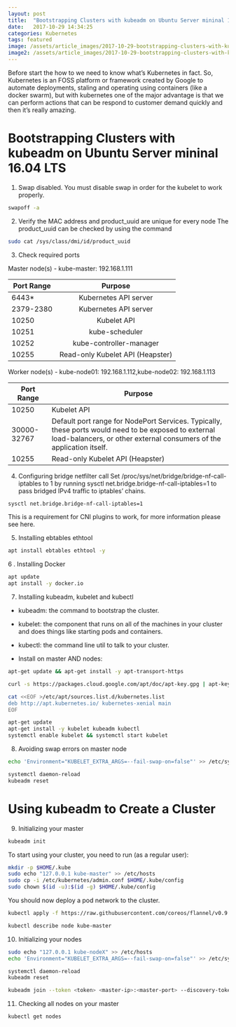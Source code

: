 ```yaml
---
layout: post
title:  "Bootstrapping Clusters with kubeadm on Ubuntu Server mininal 16.04 LTS"
date:   2017-10-29 14:34:25
categories: Kubernetes
tags: featured
image: /assets/article_images/2017-10-29-bootstrapping-clusters-with-kubeadm/whale-by-thomas-kelly.JPG
image2: /assets/article_images/2017-10-29-bootstrapping-clusters-with-kubeadm/whale-by-thomas-kelly-mobile.JPG 
---
```


 Before start the how to we need to know what’s Kubernetes in fact. So, Kubernetes is an FOSS platform or framework created by Google to automate deployments, staling and operating using containers (like a docker swarm), but with kubernetes one of the major advantage is that we can perform actions that can be respond to customer demand quickly and then it’s really amazing.


Bootstrapping Clusters with kubeadm on Ubuntu Server mininal 16.04 LTS
===================================

1. Swap disabled. You must disable swap in order for the kubelet to work properly.
```bash
swapoff -a    
```

2. Verify the MAC address and product_uuid are unique for every node
The product_uuid can be checked by using the command 
```bash
sudo cat /sys/class/dmi/id/product_uuid
```

3. Check required ports

Master node(s) - kube-master: 192.168.1.111

| Port Range | Purpose |
| -------- |:--------:|
| 6443*     | Kubernetes API server     |
| 2379-2380     | Kubernetes API server     |
| 10250     | Kubelet API     |
| 10251     | kube-scheduler     |
| 10252     | kube-controller-manager     |
| 10255     | Read-only Kubelet API (Heapster)| 


Worker node(s) - kube-node01: 192.168.1.112,kube-node02: 192.168.1.113

| Port Range | Purpose |
| -------- | -------- |
| 10250     | Kubelet API     |
| 30000-32767 | Default port range for NodePort Services. Typically, these ports would need to be exposed to external load-balancers, or other external consumers of the application itself.     |
| 10255     | Read-only Kubelet API (Heapster)| 

4. Configuring bridge netfilter call 
Set /proc/sys/net/bridge/bridge-nf-call-iptables to 1 by running sysctl net.bridge.bridge-nf-call-iptables=1 to pass bridged IPv4 traffic to iptables’ chains. 
```bash
sysctl net.bridge.bridge-nf-call-iptables=1
```
This is a requirement for CNI plugins to work, for more information please see here.

5. Installing ebtables ethtool
```bash
apt install ebtables ethtool -y 
```

6 . Installing Docker

```bash
apt update
apt install -y docker.io
```

7. Installing kubeadm, kubelet and kubectl
- kubeadm: the command to bootstrap the cluster.
- kubelet: the component that runs on all of the machines in your cluster and does things like starting pods and containers.
- kubectl: the command line util to talk to your cluster.

- Install on master AND nodes:
```bash
apt-get update && apt-get install -y apt-transport-https
```
```bash
curl -s https://packages.cloud.google.com/apt/doc/apt-key.gpg | apt-key add -
```
```bash    
cat <<EOF >/etc/apt/sources.list.d/kubernetes.list
deb http://apt.kubernetes.io/ kubernetes-xenial main
EOF
```
```bash
apt-get update
apt-get install -y kubelet kubeadm kubectl
systemctl enable kubelet && systemctl start kubelet
```
8. Avoiding swap errors on master node
```bash
echo 'Environment="KUBELET_EXTRA_ARGS=--fail-swap-on=false"' >> /etc/systemd/system/kubelet.service.d/10-kubeadm.conf
```
```bash
systemctl daemon-reload
kubeadm reset
```
Using kubeadm to Create a Cluster
=====================================
9. Initializing your master
```bash
kubeadm init
```

To start using your cluster, you need to run (as a regular user):

```bash
mkdir -p $HOME/.kube
sudo echo "127.0.0.1 kube-master" >> /etc/hosts
sudo cp -i /etc/kubernetes/admin.conf $HOME/.kube/config
sudo chown $(id -u):$(id -g) $HOME/.kube/config
```

You should now deploy a pod network to the cluster.

```bash
kubectl apply -f https://raw.githubusercontent.com/coreos/flannel/v0.9.0/Documentation/kube-flannel.yml
```
```bash
kubectl describe node kube-master
```

10. Initializing your nodes
```bash
sudo echo "127.0.0.1 kube-nodeX" >> /etc/hosts
echo 'Environment="KUBELET_EXTRA_ARGS=--fail-swap-on=false"' >> /etc/systemd/system/kubelet.service.d/10-kubeadm.conf
```
```bash
systemctl daemon-reload
kubeadm reset
```
```bash
kubeadm join --token <token> <master-ip>:<master-port> --discovery-token-ca-cert-hash sha256:<hash>
```

11. Checking all nodes on your master
```bash
kubectl get nodes
```

